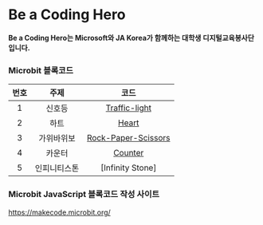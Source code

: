 # Be a Coding Hero

__Be a Coding Hero는 Microsoft와 JA Korea가 함께하는 대학생 디지털교육봉사단 입니다.__


### Microbit 블록코드
|  <center>번호</center> |  <center>주제</center> |  <center>코드</center> |
|:--------:|:--------:|:--------:|
| <center>1</center> | <center>신호등</center> | [Traffic-light](https://github.com/juthor/microbit/tree/master/traffic-light) |
| <center>2</center> | <center>하트</center> | [Heart](https://github.com/juthor/microbit/tree/master/heart) |
| <center>3</center> | <center>가위바위보</center> | [Rock-Paper-Scissors](https://github.com/juthor/microbit/tree/master/counter/rock-paper-scissors) |
| <center>4</center> | <center>카운터</center> | [Counter](https://github.com/juthor/microbit/tree/master/counter) |
| <center>5</center> | <center>인피니티스톤</center> | [Infinity Stone] |

### Microbit JavaScript 블록코드 작성 사이트
https://makecode.microbit.org/